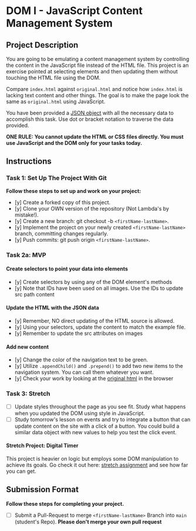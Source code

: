 # DOM I - JavaScript Content Management System

## Project Description

You are going to be emulating a content management system by controlling the content in the JavaScript file instead of the HTML file. This project is an exercise pointed at selecting elements and then updating them without touching the HTML file using the DOM.

Compare `index.html` against `original.html` and notice how `index.html` is lacking text content and other things. The goal is to make the page look the same as `original.html` using JavaScript.

You have been provided a [JSON object](js/index.js) with all the necessary data to accomplish this task.  Use dot or bracket notation to traverse the data provided.

**ONE RULE: You cannot update the HTML or CSS files directly.  You must use JavaScript and the DOM only for your tasks today.**

## Instructions

### Task 1: Set Up The Project With Git

**Follow these steps to set up and work on your project:**

* [y] Create a forked copy of this project.
* [y] Clone your OWN version of the repository (Not Lambda's by mistake!).
* [y] Create a new branch: git checkout -b `<firstName-lastName>`.
* [y] Implement the project on your newly created `<firstName-lastName>` branch, committing changes regularly.
* [y] Push commits: git push origin `<firstName-lastName>`.

### Task 2a: MVP

#### Create selectors to point your data into elements
 
* [y] Create selectors by using any of the DOM element's methods
* [y] Note that IDs have been used on all images. Use the IDs to update src path content

#### Update the HTML with the JSON data

* [y] Remember, NO direct updating of the HTML source is allowed.
* [y] Using your selectors, update the content to match the example file.
* [y] Remember to update the src attributes on images

#### Add new content

* [y] Change the color of the navigation text to be green.
* [y] Utilize `.appendChild()` and `.prepend()` to add two new items to the navigation system. You can call them whatever you want.
* [y] Check your work by looking at the [original html](original.html) in the browser

### Task 3: Stretch

* [ ] Update styles throughout the page as you see fit. Study what happens when you updated the DOM using style in JavaScript.  
* [ ] Study tomorrow's lesson on events and try to integrate a button that can update content on the site with a click of a button.  You could build a similar data object with new values to help you test the click event.

#### Stretch Project: Digital Timer

This project is heavier on logic but employs some DOM manipulation to achieve its goals.  Go check it out here: [stretch assignment](stretch-assignment) and see how far you can get.

## Submission Format

**Follow these steps for completing your project.**

* [ ] Submit a Pull-Request to merge `<firstName-lastName>` Branch into `main` (student's  Repo). **Please don't merge your own pull request**
